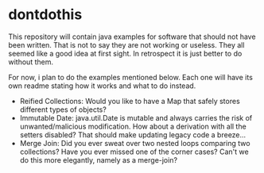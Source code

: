 # dontdothis
This repository will contain java examples for software that should not have been written. That is not to say they are not working or useless. They all seemed like a good idea at first sight. In retrospect it is just better to do without them. 

For now, i plan to do the examples mentioned below. Each one will have its own readme stating how it works and what to do instead. 
  - Reified Collections: Would you like to have a Map that safely stores different types of objects?
  - Immutable Date: java.util.Date is mutable and always carries the risk of unwanted/malicious modification. How about a derivation with all the setters disabled? That should make updating legacy code a breeze...
  - Merge Join: Did you ever sweat over two nested loops comparing two collections? Have you ever missed one of the corner cases? Can't we do this more elegantly, namely as a merge-join?
